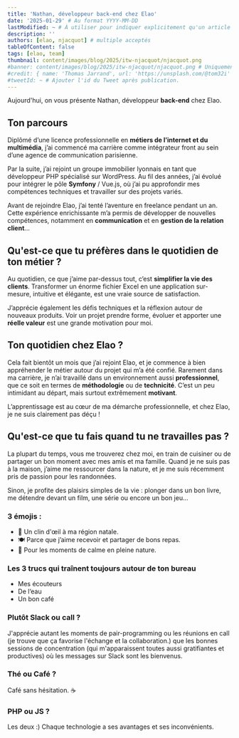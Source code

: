 ```yaml
---
title: 'Nathan, développeur back-end chez Elao'
date: '2025-01-29' # Au format YYYY-MM-DD
lastModified: ~ # À utiliser pour indiquer explicitement qu'un article à été mis à jour
description: ''
authors: [elao, njacquot] # multiple acceptés
tableOfContent: false
tags: [elao, team]
thumbnail: content/images/blog/2025/itw-njacquot/njacquot.png
#banner: content/images/blog/2025/itw-njacquot/njacquot.png # Uniquement si différent de la minitature (thumbnail)
#credit: { name: 'Thomas Jarrand', url: 'https://unsplash.com/@tom32i' } # Pour créditer la photo utilisée en miniature
#tweetId: ~ # Ajouter l'id du Tweet après publication.
---
```


Aujourd'hui, on vous présente Nathan, développeur **back-end** chez Elao.

## Ton parcours

Diplômé d’une licence professionnelle en **métiers de l’internet et du multimédia**, j’ai commencé ma carrière comme intégrateur front au sein d’une agence de communication parisienne.

Par la suite, j’ai rejoint un groupe immobilier lyonnais en tant que développeur PHP spécialisé sur WordPress. Au fil des années, j’ai évolué pour intégrer le pôle **Symfony** / Vue.js, où j’ai pu approfondir mes compétences techniques et travailler sur des projets variés.

Avant de rejoindre Elao, j’ai tenté l’aventure en freelance pendant un an. Cette expérience enrichissante m’a permis de développer de nouvelles compétences, notamment en **communication** et en **gestion de la relation client**…

## Qu'est-ce que tu préfères dans le quotidien de ton métier ?

Au quotidien, ce que j’aime par-dessus tout, c’est **simplifier la vie des clients**. Transformer un énorme fichier Excel en une application sur-mesure, intuitive et élégante, est une vraie source de satisfaction.

J’apprécie également les défis techniques et la réflexion autour de nouveaux produits. Voir un projet prendre forme, évoluer et apporter une **réelle valeur** est une grande motivation pour moi.

## Ton quotidien chez Elao ?

Cela fait bientôt un mois que j’ai rejoint Elao, et je commence à bien appréhender le métier autour du projet qui m’a été confié. Rarement dans ma carrière, je n’ai travaillé dans un environnement aussi **professionnel**, que ce soit en termes de **méthodologie** ou de **technicité**. C’est un peu intimidant au départ, mais surtout extrêmement **motivant**.

L’apprentissage est au cœur de ma démarche professionnelle, et chez Elao, je ne suis clairement pas déçu !

## Qu'est-ce que tu fais quand tu ne travailles pas ?

La plupart du temps, vous me trouverez chez moi, en train de cuisiner ou de partager un bon moment avec mes amis et ma famille. Quand je ne suis pas à la maison, j’aime me ressourcer dans la nature, et je me suis récemment pris de passion pour les randonnées.

Sinon, je profite des plaisirs simples de la vie : plonger dans un bon livre, me détendre devant un film, une série ou encore un bon jeu...

### 3 émojis :
- 🍾 Un clin d'œil à ma région natale.
- 🍽️ Parce que j’aime recevoir et partager de bons repas.
- 🥾 Pour les moments de calme en pleine nature.


### Les 3 trucs qui traînent toujours autour de ton bureau
- Mes écouteurs
- De l‘eau
- Un bon café

### Plutôt Slack ou call ?
J'apprécie autant les moments de pair-programming ou les réunions en call (je trouve que ça favorise l'échange et la collaboration.) que les bonnes sessions de concentration (qui m'apparaissent toutes aussi gratifiantes et productives) où les messages sur Slack sont les bienvenus.


### Thé ou Café ?

Café sans hésitation. ☕️

### PHP ou JS ?

Les deux :)
Chaque technologie a ses avantages et ses inconvénients.


